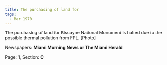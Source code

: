 ```yaml
---  
title: The purchasing of land for  
tags:  
  - Mar 1970  
---  
```

  
The purchasing of land for Biscayne National Monument is halted due to the possible thermal pollution from FPL. [Photo]  
  
Newspapers: **Miami Morning News or The Miami Herald**  
  
Page: **1**, Section: **C** 
